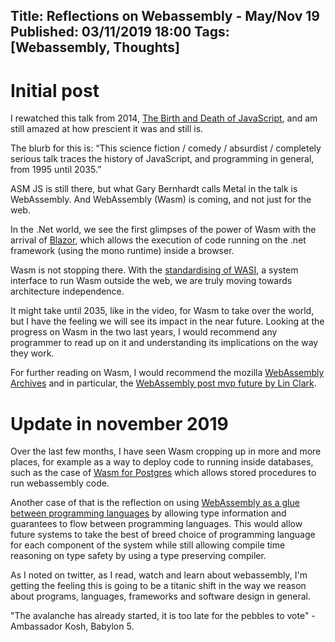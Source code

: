 Title: Reflections on Webassembly - May/Nov 19
Published: 03/11/2019 18:00 
Tags: [Webassembly, Thoughts] 
---

# Initial post

I rewatched this talk from 2014, [The Birth and Death of JavaScript](https://www.destroyallsoftware.com/talks/the-birth-and-death-of-javascript), and am still amazed at how prescient it was and still is. 

The blurb for this is:
“This science fiction / comedy / absurdist / completely serious talk traces the history of JavaScript, and programming in general, from 1995 until 2035.”

ASM JS is still there, but what Gary Bernhardt calls Metal in the talk is WebAssembly. And WebAssembly (Wasm) is coming, and not just for the web. 

In the .Net world, we see the first glimpses of the power of Wasm with the arrival of [Blazor](https://dotnet.microsoft.com/apps/aspnet/web-apps/blazor), which allows the execution of code running on the .net framework (using the mono runtime) inside a browser.

Wasm is not stopping there. With the [standardising of WASI](https://hacks.mozilla.org/2019/03/standardizing-wasi-a-webassembly-system-interface/), a system interface to run Wasm outside the web, we are truly moving towards architecture independence. 

It might take until 2035, like in the video, for Wasm to take over the world, but I have the feeling we will see its impact in the near future. Looking at the progress on Wasm in the two last years, I would recommend any programmer to read up on it and understanding its implications on the way they work. 

For further reading on Wasm, I would recommend the mozilla [WebAssembly Archives](https://hacks.mozilla.org/category/webassembly/) and in particular, the [WebAssembly post mvp future by Lin Clark](https://hacks.mozilla.org/2018/10/webassemblys-post-mvp-future/). 

# Update in november 2019 

Over the last few months, I have seen Wasm cropping up in more and more places, for example as a way to deploy code to running inside databases, such as the case of [Wasm for Postgres](https://medium.com/wasmer/announcing-the-first-postgres-extension-to-run-webassembly-561af2cfcb1) which allows stored procedures to run webassembly code.

Another case of that is the reflection on using [WebAssembly as a glue between programming languages](https://youtu.be/3yVc5t-g-VU) by allowing type information and guarantees to flow between programming languages. This would allow future systems to take the best of breed choice of programming language for each component of the system while still allowing compile time reasoning on type safety by using a type preserving compiler. 

<?# YouTube 3yVc5t-g-VU /?>

As I noted on twitter, as I read, watch and learn about webassembly, I'm getting the feeling this is going to be a titanic shift in the way we reason about programs, languages, frameworks and software design in general.

"The avalanche has already started, it is too late for the pebbles to vote" - Ambassador Kosh, Babylon 5. 
